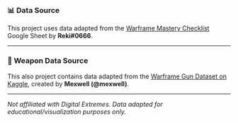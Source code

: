 ### 📊 Data Source

This project uses data adapted from the [Warframe Mastery Checklist](https://docs.google.com/spreadsheets/d/1gaaZ5OyaZ6glT8SsOAJLCxyRlujgc0JqAaYKxK8YOig) Google Sheet by **Reki#0666**.  

---

### 🔫 Weapon Data Source
This also project contains data adapted from the [Warframe Gun Dataset on Kaggle](https://www.kaggle.com/datasets/mexwell/warframe-weapons), created by **Mexwell (@mexwell)**.

---

_Not affiliated with Digital Extremes. Data adapted for educational/visualization purposes only._
